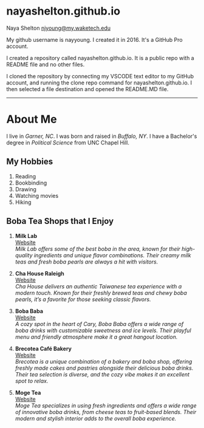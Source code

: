 # nayashelton.github.io

Naya Shelton njyoung@my.waketech.edu


My github username is nayyoung. I created it in 2016. It's a GitHub Pro account.


I created a repository called nayashelton.github.io. It is a public repo with a README file and no other files.


I cloned the repository by connecting my VSCODE text editor to my GitHub account, and running the clone repo command for nayashelton.github.io. I then selected a file destination and opened the README.MD file.

--------
# About Me
I live in *Garner, NC*. I was born and raised in *Buffalo, NY*. I have a Bachelor's degree in *Political Science* from UNC Chapel Hill.
## My Hobbies
1. Reading
2. Bookbinding
3. Drawing
4. Watching movies
5. Hiking
## Boba Tea Shops that I Enjoy

1. **Milk Lab**  
   [Website](https://www.milklabtea.com/)  
   *Milk Lab offers some of the best boba in the area, known for their high-quality ingredients and unique flavor combinations. Their creamy milk teas and fresh boba pearls are always a hit with visitors.*

2. **Cha House Raleigh**  
   [Website](https://www.chahouseus.com/)  
   *Cha House delivers an authentic Taiwanese tea experience with a modern touch. Known for their freshly brewed teas and chewy boba pearls, it’s a favorite for those seeking classic flavors.*

3. **Boba Baba**  
   [Website](https://bobababa.com/)  
   *A cozy spot in the heart of Cary, Boba Baba offers a wide range of boba drinks with customizable sweetness and ice levels. Their playful menu and friendly atmosphere make it a great hangout location.*

4. **Brecotea Café Bakery**  
   [Website](http://brecotea.com/)  
   *Brecotea is a unique combination of a bakery and boba shop, offering freshly made cakes and pastries alongside their delicious boba drinks. Their tea selection is diverse, and the cozy vibe makes it an excellent spot to relax.*

5. **Moge Tea**  
   [Website](https://mogetea.com/)  
   *Moge Tea specializes in using fresh ingredients and offers a wide range of innovative boba drinks, from cheese teas to fruit-based blends. Their modern and stylish interior adds to the overall boba experience.*
